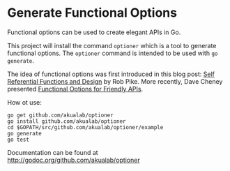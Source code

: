 Generate Functional Options
=======

Functional options can be used to create elegant APIs in Go.

This project will install the command `optioner` which is a tool to generate functional options. The `optioner` command
is intended to be used with `go generate`.

The idea of functional options was first introduced in this blog post: [Self Referential Functions and Design](http://commandcenter.blogspot.com.au/2014/01/self-referential-functions-and-design.html) by Rob Pike. More recently, Dave Cheney presented [Functional Options for Friendly APIs](http://dave.cheney.net/2014/10/17/functional-options-for-friendly-apis).

How ot use:

```
go get github.com/akualab/optioner
go install github.com/akualab/optioner
cd $GOPATH/src/github.com/akualab/optioner/example
go generate
go test
```

Documentation can be found at http://godoc.org/github.com/akualab/optioner
